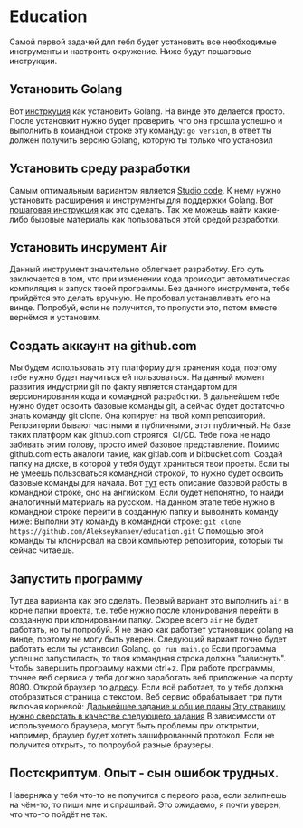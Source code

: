 # Education
Самой первой задачей для тебя будет установить все необходимые инструменты и настроить окружение.
Ниже будут пошаговые инструкции.

## Установить Golang
Вот [инстркуция](https://go.dev/doc/install) как установить Golang. На винде это делается просто. 
После установкит нужно будет проверить, что она прошла успешно и выполнить в командной строке
эту команду: `go version`, в ответ ты должен получить версию Golang, которую ты только что установил

## Установить среду разработки
Самым оптимальным вариантом является [Studio code](https://code.visualstudio.com/). К нему нужно установить расширения и инструменты для поддержки Golang. Вот [пошаговая инструкция](https://learn.microsoft.com/ru-ru/azure/developer/go/configure-visual-studio-code) как это сделать. Так же можешь найти какие-либо бызовые материалы как пользоваться этой средой разработки.

## Установить инсрумент Air
Данный инструмент значительно облегчает разработку. Его суть заключается в том, что при изменении кода проиходит автоматическая компиляция и запуск твоей программы. Без данного инструмента, тебе прийдётся это делать вручную.
Не пробовал устанавливать его на винде. Попробуй, если не получится, то пропусти это, потом вместе вернёмся и установим.

## Создать аккаунт на github.com
Мы будем использовать эту платформу для хранения кода, поэтому тебе нужно будет научиться ей пользоваться. 
На данный момент развития индустрии git по факту является стандартом для версионирования кода и командной разработки. 
В дальнейшем тебе нужно будет освоить базовые команды git, а сейчас будет достаточно знать команду git clone.
Она копирует на твой комп репозиторий. Репозитории бывают частными и публичными, этот публичный. На базе таких 
платформ как github.com строятся  CI/CD. Тебе пока не надо забивать этим голову, просто имей базовое представление.
Помимо github.com есть аналоги такие, как gitlab.com и bitbucket.com.
Создай папку на диске, в которой у тебя будут храниться твои проеты. 
Если ты не умеешь пользоваться командной строкой, то нужно будет освоить базовые команды для начала.
Вот [тут](https://www.freecodecamp.org/news/command-line-commands-cli-tutorial/) есть описание базовой работы в командной строке, оно на ангийском. Если будет непонятно, то найди аналогичный материаль на русском.
На данном этапе тебе нужно в командной строке перейти в созданную папку и выволнить команду ниже:
Выполни эту команду в командной строке: `git clone https://github.com/AlekseyKanaev/education.git`
С помощью этой команды ты клонировал на свой компьютер репозиторий, который ты сейчас читаешь.

## Запустить программу
Тут два варианта как это сделать. Первый вариант это выполнить `air` в корне папки проекта, т.е. тебе нужно после клонирования перейти в созданную при клонировании папку. Скорее всего `air` не будет работать, но ты попробуй. Я не знаю как работает установщик golang на винде, поэтому не могу быть уверен. Следующий вариант точно будет работать если ты устанвоил Golang. `go run main.go`
Если программа успешно запустиласть, то твоя командная строка должна "зависнуть". Чтобы завершить программу нажми ctrl+z.
При работе программы, точнее веб сервиса у тебя должно заработать веб приложение на порту 8080.
Открой браузер по [адресу](localhost:8080).
Если всё работает, то у тебя должна отобразиться страница с текстом.
Веб сервис обрабатывает три пути включая корневой:
[Дальнейшее задание и общие планы](localhost:8080/agenda)
[Эту страницу нужно сверстать в качестве следующего задания](localhost:8080/bikes/1)
В зависимости от используемого браузера, могут быть проблемы при отктрытии, например, браузер будет хотеть зашифрованный протокол. Если не получится открыть, то попроубой разные браузеры.

## Постскриптум. Опыт - сын ошибок трудных.
Наверняка у тебя что-то не получится с первого раза, если залипнешь на чём-то, то пиши мне и спрашивай. Это ожидаемо, я почти уверен, что что-то пойдёт не так.
